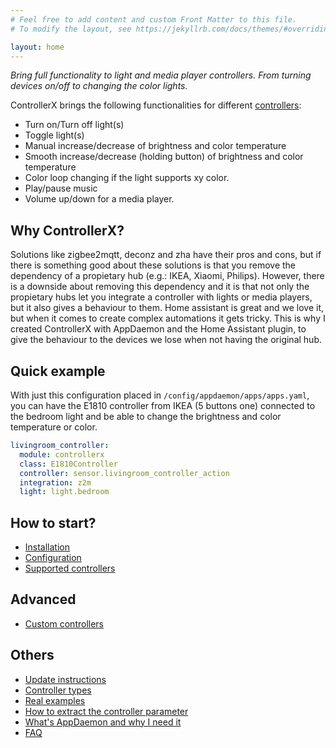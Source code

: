```yaml
---
# Feel free to add content and custom Front Matter to this file.
# To modify the layout, see https://jekyllrb.com/docs/themes/#overriding-theme-defaults

layout: home
---
```


_Bring full functionality to light and media player controllers. From turning devices on/off to changing the color lights._

ControllerX brings the following functionalities for different [controllers](/controllerx/controllers):

- Turn on/Turn off light(s)
- Toggle light(s)
- Manual increase/decrease of brightness and color temperature
- Smooth increase/decrease (holding button) of brightness and color temperature
- Color loop changing if the light supports xy color.
- Play/pause music
- Volume up/down for a media player.

## Why ControllerX?

Solutions like zigbee2mqtt, deconz and zha have their pros and cons, but if there is something good about these solutions is that you remove the dependency of a propietary hub (e.g.: IKEA, Xiaomi, Philips). However, there is a downside about removing this dependency and it is that not only the propietary hubs let you integrate a controller with lights or media players, but it also gives a behaviour to them. Home assistant is great and we love it, but when it comes to create complex automations it gets tricky. This is why I created ControllerX with AppDaemon and the Home Assistant plugin, to give the behaviour to the devices we lose when not having the original hub.

## Quick example

With just this configuration placed in `/config/appdaemon/apps/apps.yaml`, you can have the E1810 controller from IKEA (5 buttons one) connected to the bedroom light and be able to change the brightness and color temperature or color.

```yaml
livingroom_controller:
  module: controllerx
  class: E1810Controller
  controller: sensor.livingroom_controller_action
  integration: z2m
  light: light.bedroom
```

## How to start?

- [Installation](/controllerx/start/installation)
- [Configuration](/controllerx/start/configuration)
- [Supported controllers](/controllerx/controllers)

## Advanced

- [Custom controllers](how-to/custom-controllers)

## Others

- [Update instructions](/controllerx/how-to/update)
- [Controller types](/controllerx/start/type-configuration)
- [Real examples](/controllerx/start/examples)
- [How to extract the controller parameter](how-to/extract-controller-id)
- [What's AppDaemon and why I need it](how-to/run-appdaemon)
- [FAQ](faq)
